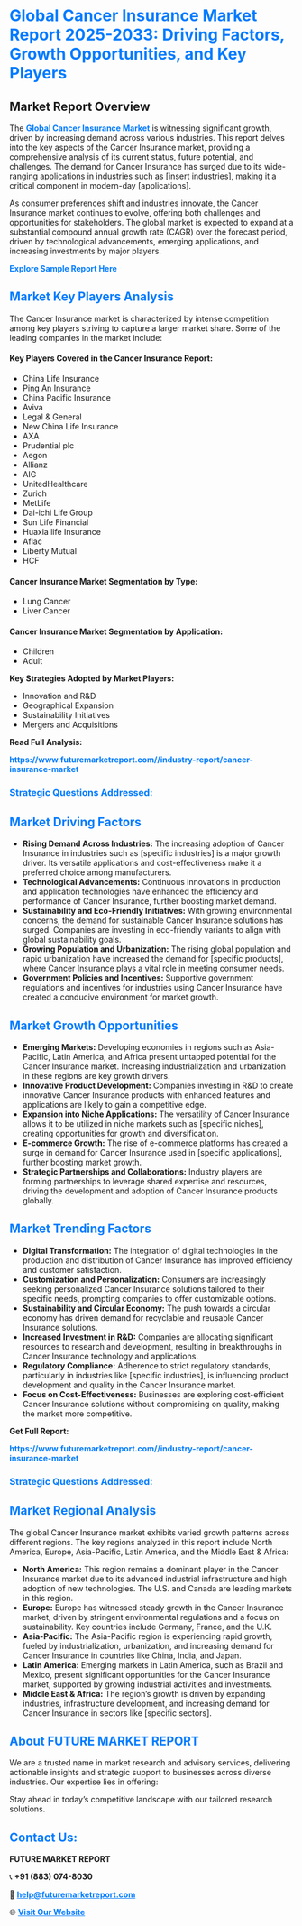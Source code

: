 <h1 style="color: #007BFF;">Global Cancer Insurance Market Report 2025-2033: Driving Factors, Growth Opportunities, and Key Players</h1>

<section id="overview">
<h2>Market Report Overview</h2>
<p>The <a href="https://www.futuremarketreport.com//industry-report/cancer-insurance-market" style="color: #007BFF; text-decoration: none;"><strong>Global Cancer Insurance Market</strong></a> is witnessing significant growth, driven by increasing demand across various industries. This report delves into the key aspects of the Cancer Insurance market, providing a comprehensive analysis of its current status, future potential, and challenges. The demand for Cancer Insurance has surged due to its wide-ranging applications in industries such as [insert industries], making it a critical component in modern-day [applications].</p>
<p>As consumer preferences shift and industries innovate, the Cancer Insurance market continues to evolve, offering both challenges and opportunities for stakeholders. The global market is expected to expand at a substantial compound annual growth rate (CAGR) over the forecast period, driven by technological advancements, emerging applications, and increasing investments by major players.</p>
</section>

<section id="overview">
<p><a href="https://www.futuremarketreport.com//request-sample/reportId=49832" style="color: #007BFF; text-decoration: none;"><strong>Explore Sample Report Here</strong></a></p>
</section>

<section id="key-players">
<h2 style="color: #007BFF;">Market Key Players Analysis</h2>
<p>The Cancer Insurance market is characterized by intense competition among key players striving to capture a larger market share. Some of the leading companies in the market include:</p>
<h4>Key Players Covered in the Cancer Insurance Report:</h4>
<ul><li>China Life Insurance</li><li>Ping An Insurance</li><li>China Pacific Insurance</li><li>Aviva</li><li>Legal &amp; General</li><li>New China Life Insurance</li><li>AXA</li><li>Prudential plc</li><li>Aegon</li><li>Allianz</li><li>AIG</li><li>UnitedHealthcare</li><li>Zurich</li><li>MetLife</li><li>Dai-ichi Life Group</li><li>Sun Life Financial</li><li>Huaxia life Insurance</li><li>Aflac</li><li>Liberty Mutual</li><li>HCF</li></ul>
<h4>Cancer Insurance Market Segmentation by Type:</h4>
<ul><li>Lung Cancer</li><li>Liver Cancer</li></ul>

<h4>Cancer Insurance Market Segmentation by Application:</h4>
<ul><li>Children</li><li>Adult</li></ul>
<p><strong>Key Strategies Adopted by Market Players:</strong></p>
<ul>
<li>Innovation and R&D</li>
<li>Geographical Expansion</li>
<li>Sustainability Initiatives</li>
<li>Mergers and Acquisitions</li>
</ul>
</section>

<section>
<p><strong>Read Full Analysis: </strong></p><a href="https://www.futuremarketreport.com//industry-report/cancer-insurance-market" style="color: #007BFF; text-decoration: none;"><strong>https://www.futuremarketreport.com//industry-report/cancer-insurance-market</strong></a>
<h3 style="color: #007BFF;">Strategic Questions Addressed:</h3>
</section>

<section id="driving-factors">
<h2 style="color: #007BFF;">Market Driving Factors</h2>
<ul>
<li><strong>Rising Demand Across Industries:</strong> The increasing adoption of Cancer Insurance in industries such as [specific industries] is a major growth driver. Its versatile applications and cost-effectiveness make it a preferred choice among manufacturers.</li>
<li><strong>Technological Advancements:</strong> Continuous innovations in production and application technologies have enhanced the efficiency and performance of Cancer Insurance, further boosting market demand.</li>
<li><strong>Sustainability and Eco-Friendly Initiatives:</strong> With growing environmental concerns, the demand for sustainable Cancer Insurance solutions has surged. Companies are investing in eco-friendly variants to align with global sustainability goals.</li>
<li><strong>Growing Population and Urbanization:</strong> The rising global population and rapid urbanization have increased the demand for [specific products], where Cancer Insurance plays a vital role in meeting consumer needs.</li>
<li><strong>Government Policies and Incentives:</strong> Supportive government regulations and incentives for industries using Cancer Insurance have created a conducive environment for market growth.</li>
</ul>
</section>

<section id="growth-opportunities">
<h2 style="color: #007BFF;">Market Growth Opportunities</h2>
<ul>
<li><strong>Emerging Markets:</strong> Developing economies in regions such as Asia-Pacific, Latin America, and Africa present untapped potential for the Cancer Insurance market. Increasing industrialization and urbanization in these regions are key growth drivers.</li>
<li><strong>Innovative Product Development:</strong> Companies investing in R&D to create innovative Cancer Insurance products with enhanced features and applications are likely to gain a competitive edge.</li>
<li><strong>Expansion into Niche Applications:</strong> The versatility of Cancer Insurance allows it to be utilized in niche markets such as [specific niches], creating opportunities for growth and diversification.</li>
<li><strong>E-commerce Growth:</strong> The rise of e-commerce platforms has created a surge in demand for Cancer Insurance used in [specific applications], further boosting market growth.</li>
<li><strong>Strategic Partnerships and Collaborations:</strong> Industry players are forming partnerships to leverage shared expertise and resources, driving the development and adoption of Cancer Insurance products globally.</li>
</ul>
</section>

<section id="trending-factors">
<h2 style="color: #007BFF;">Market Trending Factors</h2>
<ul>
<li><strong>Digital Transformation:</strong> The integration of digital technologies in the production and distribution of Cancer Insurance has improved efficiency and customer satisfaction.</li>
<li><strong>Customization and Personalization:</strong> Consumers are increasingly seeking personalized Cancer Insurance solutions tailored to their specific needs, prompting companies to offer customizable options.</li>
<li><strong>Sustainability and Circular Economy:</strong> The push towards a circular economy has driven demand for recyclable and reusable Cancer Insurance solutions.</li>
<li><strong>Increased Investment in R&D:</strong> Companies are allocating significant resources to research and development, resulting in breakthroughs in Cancer Insurance technology and applications.</li>
<li><strong>Regulatory Compliance:</strong> Adherence to strict regulatory standards, particularly in industries like [specific industries], is influencing product development and quality in the Cancer Insurance market.</li>
<li><strong>Focus on Cost-Effectiveness:</strong> Businesses are exploring cost-efficient Cancer Insurance solutions without compromising on quality, making the market more competitive.</li>
</ul>
</section>

<section>
<p><strong>Get Full Report: </strong></p><a href="https://www.futuremarketreport.com//industry-report/cancer-insurance-market" style="color: #007BFF; text-decoration: none;"><strong>https://www.futuremarketreport.com//industry-report/cancer-insurance-market</strong></a>
<h3 style="color: #007BFF;">Strategic Questions Addressed:</h3>
</section>


<section id="regional-analysis">
<h2 style="color: #007BFF;">Market Regional Analysis</h2>
<p>The global Cancer Insurance market exhibits varied growth patterns across different regions. The key regions analyzed in this report include North America, Europe, Asia-Pacific, Latin America, and the Middle East & Africa:</p>
<ul>
<li><strong>North America:</strong> This region remains a dominant player in the Cancer Insurance market due to its advanced industrial infrastructure and high adoption of new technologies. The U.S. and Canada are leading markets in this region.</li>
<li><strong>Europe:</strong> Europe has witnessed steady growth in the Cancer Insurance market, driven by stringent environmental regulations and a focus on sustainability. Key countries include Germany, France, and the U.K.</li>
<li><strong>Asia-Pacific:</strong> The Asia-Pacific region is experiencing rapid growth, fueled by industrialization, urbanization, and increasing demand for Cancer Insurance in countries like China, India, and Japan.</li>
<li><strong>Latin America:</strong> Emerging markets in Latin America, such as Brazil and Mexico, present significant opportunities for the Cancer Insurance market, supported by growing industrial activities and investments.</li>
<li><strong>Middle East & Africa:</strong> The region’s growth is driven by expanding industries, infrastructure development, and increasing demand for Cancer Insurance in sectors like [specific sectors].</li>
</ul>
</section>

<footer>
<h2 style="color: #007BFF;">About FUTURE MARKET REPORT</h2>
<p>We are a trusted name in market research and advisory services, delivering actionable insights and strategic support to businesses across diverse industries. Our expertise lies in offering:</p>

<p>Stay ahead in today’s competitive landscape with our tailored research solutions.</p>

<h2 style="color: #007BFF;">Contact Us:</h2>
<p><strong>FUTURE MARKET REPORT</strong></p>
<p>📞 <strong>+91 (883) 074-8030</strong></p>
<p>📧 <strong><a href="mailto:help@futuremarketreport.com" style="color: #007BFF;">help@futuremarketreport.com</a></strong></p>
<p>🌐 <strong><a href="https://www.futuremarketreport.com/" style="color: #007BFF;">Visit Our Website</a></strong></p>
</footer>